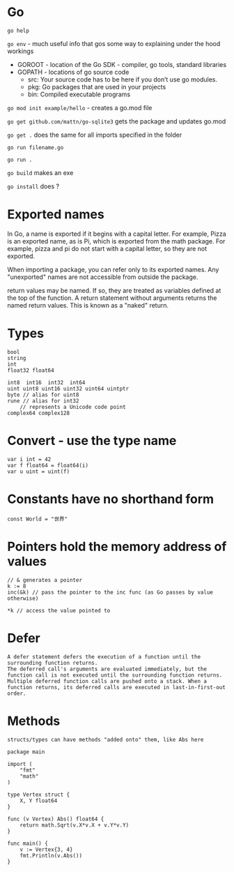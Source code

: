 # Go

`go help`

`go env` - much useful info that gos some way to explaining under the hood workings

* GOROOT - location of the Go SDK - compiler, go tools, standard libraries
* GOPATH - locations of go source code
	* src: Your source code has to be here if you don’t use go modules.
	* pkg: Go packages that are used in your projects
	* bin: Compiled executable programs

`go mod init example/hello` - creates a go.mod file

`go get github.com/mattn/go-sqlite3` gets the package and updates go.mod 

`go get .` does the same for all imports specified in the folder

`go run filename.go`

`go run .`

`go build` makes an exe

`go install` does ?

# Exported names

In Go, a name is exported if it begins with a capital letter. For example, Pizza is an exported name, as is Pi, which is exported from the math package.
For example, pizza and pi do not start with a capital letter, so they are not exported.

When importing a package, you can refer only to its exported names. Any "unexported" names are not accessible from outside the package. 

return values may be named. If so, they are treated as variables defined at the top of the function. A return statement without arguments returns the named return values. This is known as a "naked" return. 


# Types

    bool
    string
    int
    float32 float64

    int8  int16  int32  int64
    uint uint8 uint16 uint32 uint64 uintptr
    byte // alias for uint8
    rune // alias for int32
        // represents a Unicode code point
    complex64 complex128

# Convert - use the type name

    var i int = 42
    var f float64 = float64(i)
    var u uint = uint(f)

# Constants have no shorthand form

    const World = "世界"

# Pointers hold the memory address of values 

    // & generates a pointer
    k := 8
	inc(&k) // pass the pointer to the inc func (as Go passes by value otherwise)

    *k // access the value pointed to

# Defer

    A defer statement defers the execution of a function until the surrounding function returns.
    The deferred call's arguments are evaluated immediately, but the function call is not executed until the surrounding function returns.
    Multiple deferred function calls are pushed onto a stack. When a function returns, its deferred calls are executed in last-in-first-out order. 

# Methods

    structs/types can have methods "added onto" them, like Abs here

    package main

    import (
        "fmt"
        "math"
    )

    type Vertex struct {
        X, Y float64
    }

    func (v Vertex) Abs() float64 {
        return math.Sqrt(v.X*v.X + v.Y*v.Y)
    }

    func main() {
        v := Vertex{3, 4}
        fmt.Println(v.Abs())
    }



